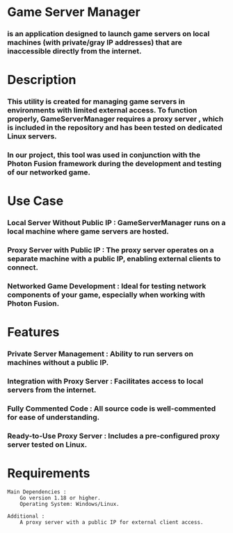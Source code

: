 # Game Server Manager
### is an application designed to launch game servers on local machines (with private/gray IP addresses) that are inaccessible directly from the internet. 
# Description 

### This utility is created for managing game servers in environments with limited external access. To function properly, GameServerManager  requires a proxy server , which is included in the repository and has been tested on dedicated Linux servers. 

### In our project, this tool was used in conjunction with the Photon Fusion  framework during the development and testing of our networked game. 
# Use Case 

   ### Local Server Without Public IP : GameServerManager runs on a local machine where game servers are hosted.
   ### Proxy Server with Public IP : The proxy server operates on a separate machine with a public IP, enabling external clients to connect.
   ### Networked Game Development : Ideal for testing network components of your game, especially when working with Photon Fusion.
     

# Features 

   ### Private Server Management : Ability to run servers on machines without a public IP.
   ### Integration with Proxy Server : Facilitates access to local servers from the internet.
   ### Fully Commented Code : All source code is well-commented for ease of understanding.
   ### Ready-to-Use Proxy Server : Includes a pre-configured proxy server tested on Linux.
     

# Requirements 

    Main Dependencies :
        Go version 1.18 or higher.
        Operating System: Windows/Linux.
         
    Additional :
        A proxy server with a public IP for external client access.
         
     
